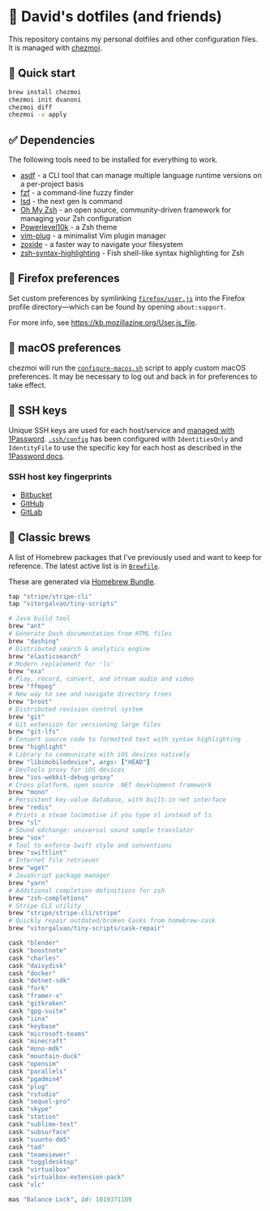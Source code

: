 # 🔘 David's dotfiles (and friends)

This repository contains my personal dotfiles and other configuration files.
It is managed with [chezmoi](https://www.chezmoi.io/).

## 🚀 Quick start

```sh
brew install chezmoi
chezmoi init dvanoni
chezmoi diff
chezmoi -v apply
```

## ✅ Dependencies

The following tools need to be installed for everything to work.

- [asdf](https://github.com/asdf-vm/asdf) - a CLI tool that can manage multiple language runtime versions on a per-project basis
- [fzf](https://github.com/junegunn/fzf) - a command-line fuzzy finder
- [lsd](https://github.com/lsd-rs/lsd) - the next gen ls command
- [Oh My Zsh](https://github.com/ohmyzsh/ohmyzsh) - an open source, community-driven framework for managing your Zsh configuration
- [Powerlevel10k](https://github.com/romkatv/powerlevel10k) - a Zsh theme
- [vim-plug](https://github.com/junegunn/vim-plug) - a minimalist Vim plugin manager
- [zoxide](https://github.com/ajeetdsouza/zoxide) - a faster way to navigate your filesystem
- [zsh-syntax-highlighting](https://github.com/zsh-users/zsh-syntax-highlighting) - Fish shell-like syntax highlighting for Zsh

## 🦊 Firefox preferences

Set custom preferences by symlinking [`firefox/user.js`](firefox/user.js) into
the Firefox profile directory—which can be found by opening `about:support`.

For more info, see https://kb.mozillazine.org/User.js_file.

## 🍎 macOS preferences

chezmoi will run the [`configure-macos.sh`](run_onchange_configure-macos.sh.tmpl)
script to apply custom macOS preferences.
It may be necessary to log out and back in for preferences to take effect.

## 🔑 SSH keys

Unique SSH keys are used for each host/service and [managed with 1Password][op-ssh].
[`.ssh/config`](private_dot_ssh/config) has been configured with `IdentitiesOnly`
and `IdentityFile` to use the specific key for each host as described in the
[1Password docs][op-ssh-config].

[op-ssh]: https://developer.1password.com/docs/ssh
[op-ssh-config]: https://developer.1password.com/docs/ssh/agent/advanced#ssh-server-six-key-limit

### SSH host key fingerprints

- [Bitbucket](https://support.atlassian.com/bitbucket-cloud/docs/configure-ssh-and-two-step-verification/)
- [GitHub](https://docs.github.com/en/authentication/keeping-your-account-and-data-secure/githubs-ssh-key-fingerprints)
- [GitLab](https://docs.gitlab.com/ee/user/gitlab_com/index.html#ssh-host-keys-fingerprints)

## 🍻 Classic brews

A list of Homebrew packages that I've previously used and want to keep for reference.
The latest active list is in [`Brewfile`](Brewfile).

These are generated via [Homebrew Bundle](https://github.com/Homebrew/homebrew-bundle).

```ruby
tap "stripe/stripe-cli"
tap "vitorgalvao/tiny-scripts"

# Java build tool
brew "ant"
# Generate Dash documentation from HTML files
brew "dashing"
# Distributed search & analytics engine
brew "elasticsearch"
# Modern replacement for 'ls'
brew "exa"
# Play, record, convert, and stream audio and video
brew "ffmpeg"
# New way to see and navigate directory trees
brew "broot"
# Distributed revision control system
brew "git"
# Git extension for versioning large files
brew "git-lfs"
# Convert source code to formatted text with syntax highlighting
brew "highlight"
# Library to communicate with iOS devices natively
brew "libimobiledevice", args: ["HEAD"]
# DevTools proxy for iOS devices
brew "ios-webkit-debug-proxy"
# Cross platform, open source .NET development framework
brew "mono"
# Persistent key-value database, with built-in net interface
brew "redis"
# Prints a steam locomotive if you type sl instead of ls
brew "sl"
# SOund eXchange: universal sound sample translator
brew "sox"
# Tool to enforce Swift style and conventions
brew "swiftlint"
# Internet file retriever
brew "wget"
# JavaScript package manager
brew "yarn"
# Additional completion definitions for zsh
brew "zsh-completions"
# Stripe CLI utility
brew "stripe/stripe-cli/stripe"
# Quickly repair outdated/broken Casks from homebrew-cask
brew "vitorgalvao/tiny-scripts/cask-repair"

cask "blender"
cask "boostnote"
cask "charles"
cask "daisydisk"
cask "docker"
cask "dotnet-sdk"
cask "fork"
cask "framer-x"
cask "gitkraken"
cask "gpg-suite"
cask "iina"
cask "keybase"
cask "microsoft-teams"
cask "minecraft"
cask "mono-mdk"
cask "mountain-duck"
cask "opensim"
cask "parallels"
cask "pgadmin4"
cask "plug"
cask "rstudio"
cask "sequel-pro"
cask "skype"
cask "station"
cask "sublime-text"
cask "subsurface"
cask "suunto-dm5"
cask "tad"
cask "teamviewer"
cask "toggldesktop"
cask "virtualbox"
cask "virtualbox-extension-pack"
cask "vlc"

mas "Balance Lock", id: 1019371109
```
